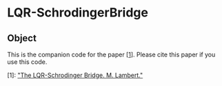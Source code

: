 # LQR-SchrodingerBridge

## Object

This is the companion code for the paper \[[1][4]\]. Please cite this paper if you use this code.  

[4]: https://inria.hal.science/view/index/docid/5108441

\[1\]: ["The LQR-Schrodinger Bridge. M. Lambert."][4] 
